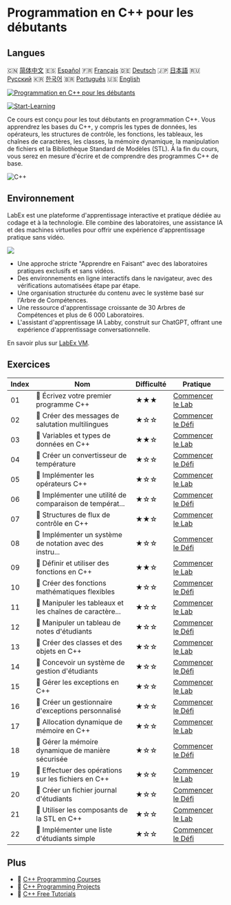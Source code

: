 # Programmation en C++ pour les débutants

## Langues

🇨🇳 [简体中文](README_zh.md) 🇪🇸 [Español](README_es.md) 🇫🇷 [Français](README_fr.md) 🇩🇪 [Deutsch](README_de.md) 🇯🇵 [日本語](README_ja.md) 🇷🇺 [Русский](README_ru.md) 🇰🇷 [한국어](README_ko.md) 🇧🇷 [Português](README_pt.md) 🇺🇸 [English](README.md) 

[![Programmation en C++ pour les débutants](https://cover-creator.labex.io/cpp-programming-for-beginners.png?lang=fr)](https://labex.io/fr/courses/cpp-programming-for-beginners)

[![Start-Learning](https://img.shields.io/badge/Start-Learning-whitesmoke?style=for-the-badge)](https://labex.io/fr/courses/cpp-programming-for-beginners)

Ce cours est conçu pour les tout débutants en programmation C++. Vous apprendrez les bases du C++, y compris les types de données, les opérateurs, les structures de contrôle, les fonctions, les tableaux, les chaînes de caractères, les classes, la mémoire dynamique, la manipulation de fichiers et la Bibliothèque Standard de Modèles (STL). À la fin du cours, vous serez en mesure d'écrire et de comprendre des programmes C++ de base.

![C++](https://img.shields.io/badge/C++-whitesmoke?style=for-the-badge&logo=c++)


## Environnement

LabEx est une plateforme d'apprentissage interactive et pratique dédiée au codage et à la technologie. Elle combine des laboratoires, une assistance IA et des machines virtuelles pour offrir une expérience d'apprentissage pratique sans vidéo.

![](https://tutorial-screenshot.getvm.io/images/vm-1725247253.png)

- Une approche stricte "Apprendre en Faisant" avec des laboratoires pratiques exclusifs et sans vidéos.
- Des environnements en ligne interactifs dans le navigateur, avec des vérifications automatisées étape par étape.
- Une organisation structurée du contenu avec le système basé sur l'Arbre de Compétences.
- Une ressource d'apprentissage croissante de 30 Arbres de Compétences et plus de 6 000 Laboratoires.
- L'assistant d'apprentissage IA Labby, construit sur ChatGPT, offrant une expérience d'apprentissage conversationnelle.

En savoir plus sur [LabEx VM](https://support.labex.io/using-labex/virtual-machine).

## Exercices

|   Index | Nom                                                      | Difficulté   | Pratique                                                                                                                      |
|---------|----------------------------------------------------------|--------------|-------------------------------------------------------------------------------------------------------------------------------|
|      01 | 📖 Écrivez votre premier programme C++                   | ★★★          | <a target='_blank' href='https://labex.io/fr/tutorials/cpp-write-your-first-c-program-446069'>Commencer le Lab</a>            |
|      02 | 🎯 Créer des messages de salutation multilingues         | ★☆☆          | <a target='_blank' href='https://labex.io/fr/tutorials/cpp-craft-multilingual-greeting-messages-446094'>Commencer le Défi</a> |
|      03 | 📖 Variables et types de données en C++                  | ★★☆          | <a target='_blank' href='https://labex.io/fr/tutorials/cpp-variables-and-data-types-in-c-446078'>Commencer le Lab</a>         |
|      04 | 🎯 Créer un convertisseur de température                 | ★☆☆          | <a target='_blank' href='https://labex.io/fr/tutorials/c-create-a-temperature-converter-446144'>Commencer le Défi</a>         |
|      05 | 📖 Implémenter les opérateurs C++                        | ★☆☆          | <a target='_blank' href='https://labex.io/fr/tutorials/cpp-implement-c-operators-446084'>Commencer le Lab</a>                 |
|      06 | 🎯 Implémenter une utilité de comparaison de températ... | ★☆☆          | <a target='_blank' href='https://labex.io/fr/tutorials/implement-temperature-comparison-utility-446145'>Commencer le Défi</a> |
|      07 | 📖 Structures de flux de contrôle en C++                 | ★★☆          | <a target='_blank' href='https://labex.io/fr/tutorials/cpp-control-flow-structures-in-c-446083'>Commencer le Lab</a>          |
|      08 | 🎯 Implémenter un système de notation avec des instru... | ★☆☆          | <a target='_blank' href='https://labex.io/fr/tutorials/c-implement-grading-system-with-if-else-446149'>Commencer le Défi</a>  |
|      09 | 📖 Définir et utiliser des fonctions en C++              | ★★☆          | <a target='_blank' href='https://labex.io/fr/tutorials/cpp-define-and-use-functions-in-c-446080'>Commencer le Lab</a>         |
|      10 | 🎯 Créer des fonctions mathématiques flexibles           | ★☆☆          | <a target='_blank' href='https://labex.io/fr/tutorials/c-create-flexible-math-functions-446161'>Commencer le Défi</a>         |
|      11 | 📖 Manipuler les tableaux et les chaînes de caractère... | ★☆☆          | <a target='_blank' href='https://labex.io/fr/tutorials/cpp-manipulate-arrays-and-strings-in-c-446085'>Commencer le Lab</a>    |
|      12 | 🎯 Manipuler un tableau de notes d'étudiants             | ★☆☆          | <a target='_blank' href='https://labex.io/fr/tutorials/c-manipulate-student-scores-array-446194'>Commencer le Défi</a>        |
|      13 | 📖 Créer des classes et des objets en C++                | ★☆☆          | <a target='_blank' href='https://labex.io/fr/tutorials/cpp-create-classes-and-objects-in-c-446079'>Commencer le Lab</a>       |
|      14 | 🎯 Concevoir un système de gestion d'étudiants           | ★☆☆          | <a target='_blank' href='https://labex.io/fr/tutorials/cpp-design-a-student-management-system-446288'>Commencer le Défi</a>   |
|      15 | 📖 Gérer les exceptions en C++                           | ★☆☆          | <a target='_blank' href='https://labex.io/fr/tutorials/cpp-handle-exceptions-in-c-446082'>Commencer le Lab</a>                |
|      16 | 🎯 Créer un gestionnaire d'exceptions personnalisé       | ★☆☆          | <a target='_blank' href='https://labex.io/fr/tutorials/cpp-create-a-custom-exception-handler-446292'>Commencer le Défi</a>    |
|      17 | 📖 Allocation dynamique de mémoire en C++                | ★☆☆          | <a target='_blank' href='https://labex.io/fr/tutorials/cpp-dynamic-memory-allocation-in-c-446081'>Commencer le Lab</a>        |
|      18 | 🎯 Gérer la mémoire dynamique de manière sécurisée       | ★☆☆          | <a target='_blank' href='https://labex.io/fr/tutorials/cpp-manage-dynamic-memory-safely-446299'>Commencer le Défi</a>         |
|      19 | 📖 Effectuer des opérations sur les fichiers en C++      | ★☆☆          | <a target='_blank' href='https://labex.io/fr/tutorials/cpp-perform-file-operations-in-c-446086'>Commencer le Lab</a>          |
|      20 | 🎯 Créer un fichier journal d'étudiants                  | ★☆☆          | <a target='_blank' href='https://labex.io/fr/tutorials/cpp-create-a-student-log-file-446297'>Commencer le Défi</a>            |
|      21 | 📖 Utiliser les composants de la STL en C++              | ★☆☆          | <a target='_blank' href='https://labex.io/fr/tutorials/cpp-use-stl-components-in-c-446087'>Commencer le Lab</a>               |
|      22 | 🎯 Implémenter une liste d'étudiants simple              | ★☆☆          | <a target='_blank' href='https://labex.io/fr/tutorials/cpp-implement-a-simple-student-roster-446298'>Commencer le Défi</a>    |

## Plus

- 🔗 [C++ Programming Courses](https://github.com/labex-labs/awesome-programming-courses)
- 🔗 [C++ Programming Projects](https://github.com/labex-labs/awesome-programming-projects)
- 🔗 [C++ Free Tutorials](https://github.com/labex-labs/cpp-free-tutorials)

